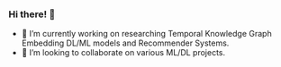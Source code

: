 ### Hi there! 👋
- 🔭 I’m currently working on researching Temporal Knowledge Graph Embedding DL/ML models and Recommender Systems.
- 👯 I’m looking to collaborate on various ML/DL projects.
<!--
**EJHyun/EJHyun** is a ✨ _special_ ✨ repository because its `README.md` (this file) appears on your GitHub profile.

Here are some ideas to get you started:

- 🔭 I’m currently working on researching Temporal knowledge graph embedding DL/ML model for interpolation link prediction task.
- 🌱 I’m currently learning pytorch/tensorflow/DGL/ML/DL
- 👯 I’m looking to collaborate on various ML/DL projects
- 🤔 I’m looking for help with ...
- 💬 Ask me about ...
- 📫 How to reach me: charles0214@naver.com
- 😄 Pronouns: ...
- ⚡ Fun fact: ...
-->
